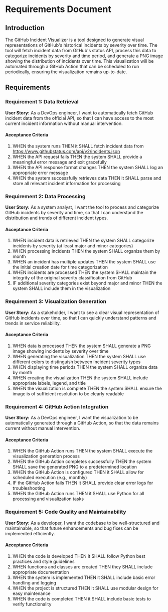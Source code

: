 # Requirements Document

## Introduction

The GitHub Incident Visualizer is a tool designed to generate visual representations of GitHub's historical incidents by severity over time. The tool will fetch incident data from GitHub's status API, process this data to categorize incidents by severity and time period, and generate a PNG image showing the distribution of incidents over time. This visualization will be automated through a GitHub Action that can be scheduled to run periodically, ensuring the visualization remains up-to-date.

## Requirements

### Requirement 1: Data Retrieval

**User Story:** As a DevOps engineer, I want to automatically fetch GitHub incident data from the official API, so that I can have access to the most current incident information without manual intervention.

#### Acceptance Criteria

1. WHEN the system runs THEN it SHALL fetch incident data from https://www.githubstatus.com/api/v2/incidents.json
2. WHEN the API request fails THEN the system SHALL provide a meaningful error message and exit gracefully
3. WHEN the API response format changes THEN the system SHALL log an appropriate error message
4. WHEN the system successfully retrieves data THEN it SHALL parse and store all relevant incident information for processing

### Requirement 2: Data Processing

**User Story:** As a system analyst, I want the tool to process and categorize GitHub incidents by severity and time, so that I can understand the distribution and trends of different incident types.

#### Acceptance Criteria

1. WHEN incident data is retrieved THEN the system SHALL categorize incidents by severity (at least major and minor categories)
2. WHEN processing incidents THEN the system SHALL organize them by month
3. WHEN an incident has multiple updates THEN the system SHALL use the initial creation date for time categorization
4. WHEN incidents are processed THEN the system SHALL maintain the integrity of the original severity classification from GitHub
5. IF additional severity categories exist beyond major and minor THEN the system SHALL include them in the visualization

### Requirement 3: Visualization Generation

**User Story:** As a stakeholder, I want to see a clear visual representation of GitHub incidents over time, so that I can quickly understand patterns and trends in service reliability.

#### Acceptance Criteria

1. WHEN data is processed THEN the system SHALL generate a PNG image showing incidents by severity over time
2. WHEN generating the visualization THEN the system SHALL use different colors to distinguish between incident severity types
3. WHEN displaying time periods THEN the system SHALL organize data by month
4. WHEN creating the visualization THEN the system SHALL include appropriate labels, legend, and title
5. WHEN the visualization is complete THEN the system SHALL ensure the image is of sufficient resolution to be clearly readable

### Requirement 4: GitHub Action Integration

**User Story:** As a DevOps engineer, I want the visualization to be automatically generated through a GitHub Action, so that the data remains current without manual intervention.

#### Acceptance Criteria

1. WHEN the GitHub Action runs THEN the system SHALL execute the visualization generation process
2. WHEN the GitHub Action completes successfully THEN the system SHALL save the generated PNG to a predetermined location
3. WHEN the GitHub Action is configured THEN it SHALL allow for scheduled execution (e.g., monthly)
4. IF the GitHub Action fails THEN it SHALL provide clear error logs for troubleshooting
5. WHEN the GitHub Action runs THEN it SHALL use Python for all processing and visualization tasks

### Requirement 5: Code Quality and Maintainability

**User Story:** As a developer, I want the codebase to be well-structured and maintainable, so that future enhancements and bug fixes can be implemented efficiently.

#### Acceptance Criteria

1. WHEN the code is developed THEN it SHALL follow Python best practices and style guidelines
2. WHEN functions and classes are created THEN they SHALL include appropriate documentation
3. WHEN the system is implemented THEN it SHALL include basic error handling and logging
4. WHEN the project is structured THEN it SHALL use modular design for easy maintenance
5. WHEN the code is completed THEN it SHALL include basic tests to verify functionality